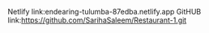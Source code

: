 Netlify link:endearing-tulumba-87edba.netlify.app
GitHUB link:https://github.com/SarihaSaleem/Restaurant-1.git